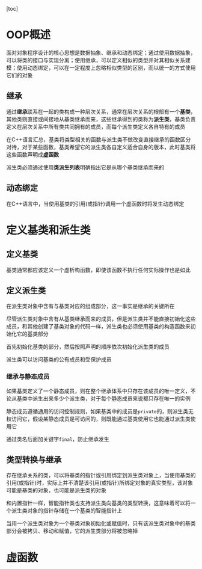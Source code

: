 [toc]

# OOP概述
面对对象程序设计的核心思想是数据抽象、继承和动态绑定；通过使用数据抽象，可以将类的接口与实现分离；使用继承，可以定义相似的类型并对其相似关系建模；使用动态绑定，可以在一定程度上忽略相似类型的区别，而以统一的方式使用它们的对象

## 继承
通过**继承**联系在一起的类构成一种层次关系，通常在层次关系的根部有一个**基类**，其他类则直接或间接地从基类继承而来，这些继承得到的类称为**派生类**，基类负责定义在层次关系中所有类共同拥有的成员，而每个派生类定义各自特有的成员

在C++语言汇总，基类将类型相关的函数与派生类不做改变直接继承的函数区分对待，对于某些函数，基类希望它的派生类各自定义适合自身的版本，此时基类将这些函数声明成**虚函数**

派生类必须通过使用**类派生列表**明确指出它是从哪个基类继承而来的

## 动态绑定
在C++语言中，当使用基类的引用(或指针)调用一个虚函数时将发生动态绑定

# 定义基类和派生类
## 定义基类
基类通常都应该定义一个虚析构函数，即使该函数不执行任何实际操作也是如此

## 定义派生类
在派生类对象中含有与基类对应的组成部分，这一事实是继承的关键所在

尽管派生类对象中含有从基类继承而来的成员，但是派生类并不能直接初始化这些成员，和其他创建了基类对象的代码一样，派生类也必须使用基类的构造函数来初始化它的基类部分

首先初始化基类的部分，然后按照声明的顺序依次初始化派生类的成员

派生类可以访问基类的公有成员和受保护成员

### 继承与静态成员
如果基类定义了一个静态成员，则在整个继承体系中只存在该成员的唯一定义，不论从基类中派生出来多少个派生类，对于每个静态成员来说都只存在唯一的实例

静态成员遵循通用的访问控制规则，如果基类中的成员是`private`的，则派生类无权访问它，假设某静态成员是可访问的，则既能通过基类使用它也能通过派生类使用它

通过类名后面加关键字`final`，防止继承发生

## 类型转换与继承
存在继承关系的类，可以将基类的指针或引用绑定到派生类对象上，当使用基类的引用(或指针)时，实际上并不清楚该引用(或指针)所绑定对象的真实类型，该对象可能是基类的对象，也可能是派生类的对象

和内置指针一样，智能指针类也支持派生类向基类的类型转换，这意味着可以将一个派生类对象的指针存储在一个基类的智能指针上

当用一个派生类对象为一个基类对象初始化或赋值时，只有该派生类对象中的基类部分会被拷贝、移动和赋值，它的派生类部分将被忽略掉

# 虚函数
